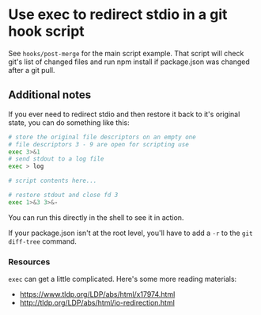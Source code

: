 # Use exec to redirect stdio in a git hook script

See `hooks/post-merge` for the main script example. That script will check git's list of changed files and run npm install if package.json was changed after a git pull.

## Additional notes
If you ever need to redirect stdio and then restore it back to it's original state, you can do something like this:
```bash
# store the original file descriptors on an empty one
# file descriptors 3 - 9 are open for scripting use
exec 3>&1
# send stdout to a log file
exec > log

# script contents here...

# restore stdout and close fd 3
exec 1>&3 3>&-
```
You can run this directly in the shell to see it in action.

If your package.json isn't at the root level, you'll have to add a `-r` to the `git diff-tree` command.

### Resources
`exec` can get a little complicated. Here's some more reading materials:
- https://www.tldp.org/LDP/abs/html/x17974.html
- http://tldp.org/LDP/abs/html/io-redirection.html
